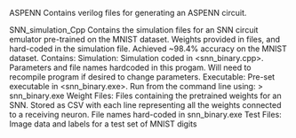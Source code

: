 ASPENN
Contains verilog files for generating an ASPENN circuit.



SNN_simulation_Cpp
Contains the simulation files for an SNN circuit emulator pre-trained on the MNIST dataset. Weights provided in files, and hard-coded in the simulation file. Achieved ~98.4% accuracy on the MNIST dataset. 
Contains:
Simulation: Simulation coded in <snn_binary.cpp>. Parameters and file names hardcoded in this progam. Will need to recompile program if desired to change parameters.
Executable: Pre-set executable in <snn_binary.exe>. Run from the command line using: > snn_binary.exe
Weight Files: Files containing the pretrained weights for an SNN. Stored as CSV with each line representing all the weights connected to a receiving neuron. File names hard-coded in snn_binary.exe
Test Files: Image data and labels for a test set of MNIST digits

